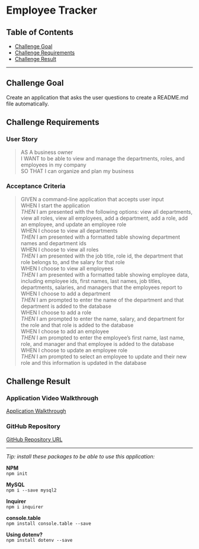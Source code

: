 # Employee Tracker

## Table of Contents
* [Challenge Goal](#challenge-goal)
* [Challenge Requirements](#challenge-requirements)
* [Challenge Result](#challenge-result)
---

## Challenge Goal
Create an application that asks the user questions to create a README.md file automatically.


## Challenge Requirements

### User Story
>AS A business owner <br>
>I WANT to be able to view and manage the departments, roles, and employees in my company <br>
>SO THAT I can organize and plan my business <br>

### Acceptance Criteria
>GIVEN a command-line application that accepts user input <br>
>WHEN I start the application <br>
>*THEN* I am presented with the following options: view all departments, view all roles, view all employees, add a department, add a role, add an employee, and update an employee role <br>
>WHEN I choose to view all departments <br>
>*THEN* I am presented with a formatted table showing department names and department ids <br>
>WHEN I choose to view all roles <br>
>*THEN* I am presented with the job title, role id, the department that role belongs to, and the salary for that role <br>
>WHEN I choose to view all employees <br>
>*THEN* I am presented with a formatted table showing employee data, including employee ids, first names, last names, job titles, departments, salaries, and managers that the employees report to <br>
>WHEN I choose to add a department <br>
>*THEN* I am prompted to enter the name of the department and that department is added to the database <br>
>WHEN I choose to add a role <br>
>*THEN* I am prompted to enter the name, salary, and department for the role and that role is added to the database <br>
>WHEN I choose to add an employee <br>
>*THEN* I am prompted to enter the employee’s first name, last name, role, and manager and that employee is added to the database <br>
>WHEN I choose to update an employee role <br>
>*THEN* I am prompted to select an employee to update and their new role and this information is updated in the database <br>


## Challenge Result

### Application Video Walkthrough
[Application Walkthrough](https://youtu.be/-xmYGjmSPr4)

### GitHub Repository
[GitHub Repository URL](https://github.com/marioessig/employee-tracker)

---

*Tip: install these packages to be able to use this application:* <br>

**NPM** <br>
`npm init` <br>

**MySQL** <br>
`npm i --save mysql2` <br>

**Inquirer** <br>
`npm i inquirer` <br>

**console.table** <br>
`npm install console.table --save`

**Using dotenv?** <br>
`npm install dotenv --save`
